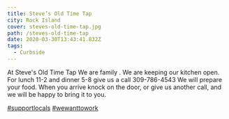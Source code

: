 ```yaml
---
title: Steve’s Old Time Tap
city: Rock Island
cover: steves-old-time-tap.jpg
path: /steves-old-time-tap
date: 2020-03-30T13:43:41.832Z
tags:
  - Curbside
---
```


At Steve's Old Time Tap
We are family .
We are keeping our kitchen open. For lunch 11-2 and dinner 5-8 give us a call 309-786-4543
We will prepare your food. When you arrive knock on the door, or give us another call, and we will be happy to bring it to you.

[#supportlocals](https://www.facebook.com/hashtag/supportlocals?source=feed_text&epa=HASHTAG&__xts__%5B0%5D=68.ARARlNFpdpLGeruFGvOphIaUrvoZ1EzF64hcwb1HR3PjwDCCdT627AiLXUznq8ndQ2ZDELlnCLkWnObVDz8WUiZfJ5skf72dc8PpT0RiV_EIUYMerUkmnx8Ed1WZ63zbkxWxOYXUe6563yk6Aq4uaWrS2j4P1AMRFAGQms-nMK5VkxFIH4TmTv8rSHl5UFLU6IN1963W1aCNqwW7wiMDgQm7vzPTUDbWTfj_HlBl7LxGoGjTdZ_SCpnvoUfnFicSqCZTa9xiW0qKZb-8i5OvKiiCnj6-OUt57iFfrVQnFxw884N_D6S3XoEpTsZ8ZOqrKjdV09RKq-bVNBRgPCi5xA&__tn__=%2ANK-R) [#wewanttowork](https://www.facebook.com/hashtag/wewanttowork?source=feed_text&epa=HASHTAG&__xts__%5B0%5D=68.ARARlNFpdpLGeruFGvOphIaUrvoZ1EzF64hcwb1HR3PjwDCCdT627AiLXUznq8ndQ2ZDELlnCLkWnObVDz8WUiZfJ5skf72dc8PpT0RiV_EIUYMerUkmnx8Ed1WZ63zbkxWxOYXUe6563yk6Aq4uaWrS2j4P1AMRFAGQms-nMK5VkxFIH4TmTv8rSHl5UFLU6IN1963W1aCNqwW7wiMDgQm7vzPTUDbWTfj_HlBl7LxGoGjTdZ_SCpnvoUfnFicSqCZTa9xiW0qKZb-8i5OvKiiCnj6-OUt57iFfrVQnFxw884N_D6S3XoEpTsZ8ZOqrKjdV09RKq-bVNBRgPCi5xA&__tn__=%2ANK-R)
